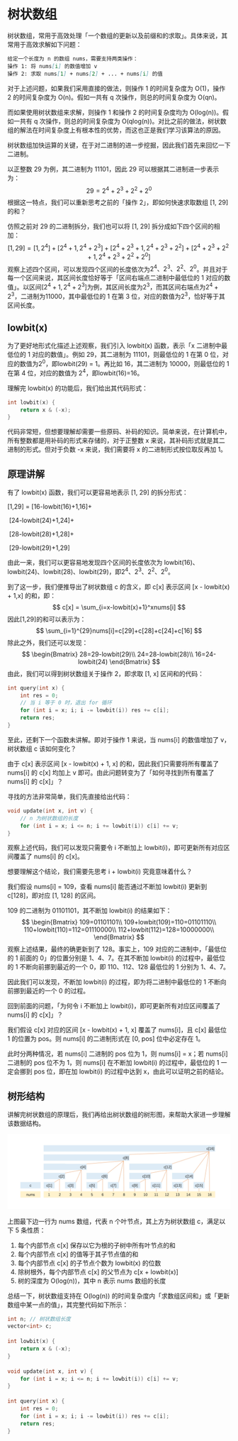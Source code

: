 # 树状数组

树状数组，常用于高效处理「一个数组的更新以及前缀和的求取」。具体来说，其常用于高效求解如下问题：

```markdown
给定一个长度为 n 的数组 nums，需要支持两类操作：
操作 1: 将 nums[i] 的数值增加 v
操作 2: 求取 nums[1] + nums[2] + ... + nums[i] 的值
```

对于上述问题，如果我们采用直接的做法，则操作 1 的时间复杂度为 O(1)，操作 2 的时间复杂度为 O(n)。假如一共有 q 次操作，则总的时间复杂度为 O(qn)。

而如果使用树状数组来求解，则操作 1 和操作 2 的时间复杂度均为 O(log(n))。假如一共有 q 次操作，则总的时间复杂度为 O(qlog(n))。对比之前的做法，树状数组的解法在时间复杂度上有根本性的优势，而这也正是我们学习该算法的原因。

树状数组加快运算的关键，在于对二进制的进一步挖掘，因此我们首先来回忆一下二进制。

以正整数 29 为例，其二进制为 11101，因此 29 可以根据其二进制进一步表示为：
$$
29=2^4+2^3+2^2+2^0
$$
根据这一特点，我们可以重新思考之前的「操作 2」，即如何快速求取数组 [1, 29] 的和？

仿照之前对 29 的二进制拆分，我们也可以将 [1, 29] 拆分成如下四个区间的相加：
$$
[1,29]=[1,2^4]+
[2^4+1,2^4+2^3]+
[2^4+2^3+1,2^4+2^3+2^2]+
[2^4+2^3+2^2+1,2^4+2^3+2^2+2^0]
$$
观察上述四个区间，可以发现四个区间的长度依次为$2^4、2^3、2^2、2^0$。并且对于每一个区间来说，其区间长度恰好等于「区间右端点二进制中最低位的 1 对应的数值」。以区间$[2^4+1,2^4+2^3]$为例，其区间长度为$2^3$，而其区间右端点为$2^4+2^3$，二进制为11000，其中最低位的 1 在第 3 位，对应的数值为$2^3$，恰好等于其区间长度。

## lowbit(x)

为了更好地形式化描述上述观察，我们引入 lowbit(x) 函数，表示「x 二进制中最低位的 1 对应的数值」。例如 29，其二进制为 11101，则最低位的 1 在第 0 位，对应的数值为$2^0$，即lowbit(29) = 1。再比如 16，其二进制为 10000，则最低位的 1 在第 4 位，对应的数值为 $2^4$，即lowbit(16)=16。

理解完 lowbit(x) 的功能后，我们给出其代码形式：

```c++
int lowbit(x) {
    return x & (-x);
}
```

代码非常短，但想要理解却需要一些原码、补码的知识。简单来说，在计算机中，所有整数都是用补码的形式来存储的，对于正整数 x 来说，其补码形式就是其二进制的形式。但对于负数 -x 来说，我们需要将 x 的二进制形式按位取反再加 1。

## 原理讲解

有了 lowbit(x) 函数，我们可以更容易地表示 [1, 29] 的拆分形式：

[1,29] = [16-lowbit(16)+1,16]+

​              [24-lowbit(24)+1,24]+

​              [28-lowbit(28)+1,28]+

​              [29-lowbit(29)+1,29]

由此一来，我们可以更容易地发现四个区间的长度依次为 lowbit(16)、lowbit(24)、lowbit(28)、lowbit(29)，即$2^4、2^3、2^2、2^0$。

到了这一步，我们便推导出了树状数组 c 的含义，即 c[x] 表示区间 [x - lowbit(x) + 1,x] 的和，即：
$$
c[x] = \sum_{i=x-lowbit(x)+1}^xnums[i]
$$
因此[1,29]的和可以表示为：
$$
\sum_{i=1}^{29}nums[i]=c[29]+c[28]+c[24]+c[16]
$$
除此之外，我们还可以发现：
$$
\begin{Bmatrix}
28=29-lowbit(29)\\
24=28-lowbit(28)\\
16=24-lowbit(24)
\end{Bmatrix}
$$
由此，我们可以得到树状数组关于操作 2，即求取 [1, x] 区间和的代码：

```c++
int query(int x) {
    int res = 0;
    // 当 i 等于 0 时，退出 for 循环
    for (int i = x; i; i -= lowbit(i)) res += c[i];
    return res;
}
```

至此，还剩下一个函数未讲解。即对于操作 1 来说，当 nums[i] 的数值增加了 v，树状数组 c 该如何变化？

由于 c[x] 表示区间 [x - lowbit(x) + 1, x] 的和，因此我们只需要将所有覆盖了 nums[i] 的 c[x] 均加上 v 即可。由此问题转变为了「如何寻找到所有覆盖了 nums[i] 的 c[x]」？

寻找的方法非常简单，我们先直接给出代码：

```c++
void update(int x, int v) {
    // n 为树状数组的长度
    for (int i = x; i <= n; i += lowbit(i)) c[i] += v;
}
```

观察上述代码，我们可以发现只需要令 i 不断加上 lowbit(i)，即可更新所有对应区间覆盖了 nums[i] 的 c[x]。

想要理解这个结论，我们需要先思考 i + lowbit(i) 究竟意味着什么？

我们假设 nums[i] = 109，查看 nums[i] 能否通过不断加 lowbit(i) 更新到 c[128]，即对应 [1, 128] 的区间。

109 的二进制为 01101101，其不断加 lowbit(i) 的结果如下：
$$
\begin{Bmatrix}
109=01101101\\
109+lowbit(109)=110=01101110\\
110+lowbit(110)=112=01110000\\
112+lowbit(112)=128=10000000\\
\end{Bmatrix}
$$
观察上述结果，最终的确更新到了 128。事实上，109 对应的二进制中，「最低位的 1 前面的 0」的位置分别是 1、4、7。在其不断加 lowbit(i) 的过程中，最低位的 1 不断向前挪到最近的一个 0，即 110、112、128 最低位的 1 分别为 1、4、7。

因此我们可以发现，不断加 lowbit(i) 的过程，即为将二进制中最低位的 1 不断向前挪到最近的一个 0 的过程。

回到前面的问题，「为何令 i 不断加上 lowbit(i)，即可更新所有对应区间覆盖了 nums[i] 的 c[x]」？

我们假设 c[x] 对应的区间 [x - lowbit(x) + 1, x] 覆盖了 nums[i]，且 c[x] 最低位 1 的位置为 pos。则 nums[i] 的二进制形式在 [0, pos] 位中必定存在 1。

此时分两种情况，若 nums[i] 二进制的 pos 位为 1，则 nums[i] = x；若 nums[i] 二进制的 pos 位不为 1，则 nums[i] 在不断加 lowbit(i) 的过程中，最低位的 1 一定会挪到 pos 位，即在加 lowbit(i) 的过程中达到 x，由此可以证明之前的结论。

## 树形结构

讲解完树状数组的原理后，我们再给出树状数组的树形图，来帮助大家进一步理解该数据结构。

![树形结构](.\img\树形结构示意图.png)

上图最下边一行为 nums 数组，代表 n 个叶节点，其上方为树状数组 c，满足以下 5 条性质：

1. 每个内部节点 c[x] 保存以它为根的子树中所有叶节点的和
2. 每个内部节点 c[x] 的值等于其子节点值的和
3. 每个内部节点 c[x] 的子节点个数为 lowbit(x) 的位数
4. 除树根外，每个内部节点 c[x] 的父节点为 c[x + lowbit(x)]
5. 树的深度为 O(log(n))，其中 n 表示 nums 数组的长度

总结一下，树状数组支持在 O(log(n)) 的时间复杂度内「求数组区间和」或「更新数组中某一点的值」，其完整代码如下所示：

```c++
int n; // 树状数组长度
vector<int> c;

int lowbit(x) {
    return x & (-x);
}

void update(int x, int v) {
    for (int i = x; i <= n; i += lowbit(i)) c[i] += v;
}

int query(int x) {
    int res = 0;
    for (int i = x; i; i -= lowbit(i)) res += c[i];
    return res;
}
```

